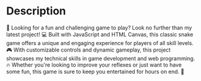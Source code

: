 # Description
🐍 Looking for a fun and challenging game to play? Look no further than my latest project! 💻 Built with JavaScript and HTML Canvas, this classic snake game offers a unique and engaging experience for players of all skill levels. 🎮 With customizable controls and dynamic gameplay, this project showcases my technical skills in game development and web programming. 🔥 Whether you're looking to improve your reflexes or just want to have some fun, this game is sure to keep you entertained for hours on end. 🚀
